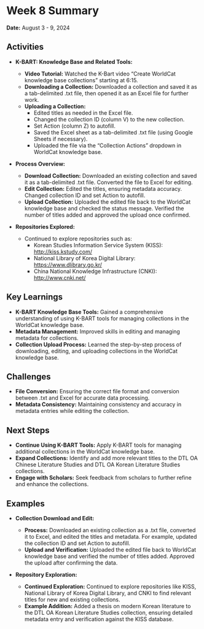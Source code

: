 # Week 8 Summary
**Date:** August 3 - 9, 2024

## Activities
- **K-BART: Knowledge Base and Related Tools:**
  - **Video Tutorial:** Watched the K-Bart video “Create WorldCat knowledge base collections” starting at 6:15.
  - **Downloading a Collection:** Downloaded a collection and saved it as a tab-delimited .txt file, then opened it as an Excel file for further work.
  - **Uploading a Collection:** 
    - Edited titles as needed in the Excel file.
    - Changed the collection ID (column V) to the new collection.
    - Set Action (column Z) to autofill.
    - Saved the Excel sheet as a tab-delimited .txt file (using Google Sheets if necessary).
    - Uploaded the file via the “Collection Actions” dropdown in WorldCat knowledge base.

- **Process Overview:**
  - **Download Collection:** Downloaded an existing collection and saved it as a tab-delimited .txt file. Converted the file to Excel for editing.
  - **Edit Collection:** Edited the titles, ensuring metadata accuracy. Changed collection ID and set Action to autofill.
  - **Upload Collection:** Uploaded the edited file back to the WorldCat knowledge base and checked the status message. Verified the number of titles added and approved the upload once confirmed.

- **Repositories Explored:**
  - Continued to explore repositories such as:
    - Korean Studies Information Service System (KISS): http://kiss.kstudy.com/
    - National Library of Korea Digital Library: https://www.dlibrary.go.kr/
    - China National Knowledge Infrastructure (CNKI): http://www.cnki.net/

## Key Learnings
- **K-BART Knowledge Base Tools:** Gained a comprehensive understanding of using K-BART tools for managing collections in the WorldCat knowledge base.
- **Metadata Management:** Improved skills in editing and managing metadata for collections.
- **Collection Upload Process:** Learned the step-by-step process of downloading, editing, and uploading collections in the WorldCat knowledge base.

## Challenges
- **File Conversion:** Ensuring the correct file format and conversion between .txt and Excel for accurate data processing.
- **Metadata Consistency:** Maintaining consistency and accuracy in metadata entries while editing the collection.

## Next Steps
- **Continue Using K-BART Tools:** Apply K-BART tools for managing additional collections in the WorldCat knowledge base.
- **Expand Collections:** Identify and add more relevant titles to the DTL OA Chinese Literature Studies and DTL OA Korean Literature Studies collections.
- **Engage with Scholars:** Seek feedback from scholars to further refine and enhance the collections.

## Examples
- **Collection Download and Edit:**
  - **Process:** Downloaded an existing collection as a .txt file, converted it to Excel, and edited the titles and metadata. For example, updated the collection ID and set Action to autofill.
  - **Upload and Verification:** Uploaded the edited file back to WorldCat knowledge base and verified the number of titles added. Approved the upload after confirming the data.

- **Repository Exploration:**
  - **Continued Exploration:** Continued to explore repositories like KISS, National Library of Korea Digital Library, and CNKI to find relevant titles for new and existing collections.
  - **Example Addition:** Added a thesis on modern Korean literature to the DTL OA Korean Literature Studies collection, ensuring detailed metadata entry and verification against the KISS database.
